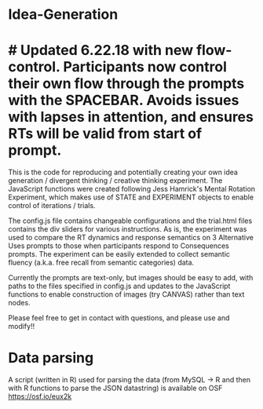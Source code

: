 # Idea-Generation
# # Updated 6.22.18 with new flow-control. Participants now control their own flow through the prompts with the SPACEBAR. Avoids issues with lapses in attention, and ensures RTs will be valid from start of prompt.

This is the code for reproducing and potentially creating your own idea generation / divergent thinking / creative thinking experiment.
The JavaScript functions were created following Jess Hamrick's Mental Rotation Experiment, which makes use of STATE and EXPERIMENT objects to enable control of iterations / trials. 

The config.js file contains changeable configurations and the trial.html files contains the div sliders for various instructions. As is, the experiment was used to compare the RT dynamics and response semantics on 3 Alternative Uses prompts to those when participants respond to Consequences prompts. The experiment can be easily extended to collect semantic fluency (a.k.a. free recall from semantic categories) data. 

Currently the prompts are text-only, but images should be easy to add, with paths to the files specified in config.js and updates to the JavaScript functions to enable construction of images (try CANVAS) rather than text nodes.

Please feel free to get in contact with questions, and please use and modify!!

# Data parsing
A script (written in R) used for parsing the data (from MySQL -> R and then with R functions to parse the JSON datastring) is available on OSF https://osf.io/eux2k
